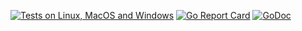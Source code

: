 [![Tests on Linux, MacOS and Windows](https://github.com/bep/buildpkg/workflows/Test/badge.svg)](https://github.com/bep/buildpkg/actions?query=workflow:Test)
[![Go Report Card](https://goreportcard.com/badge/github.com/bep/buildpkg)](https://goreportcard.com/report/github.com/bep/buildpkg)
[![GoDoc](https://godoc.org/github.com/bep/buildpkg?status.svg)](https://godoc.org/github.com/bep/buildpkg)